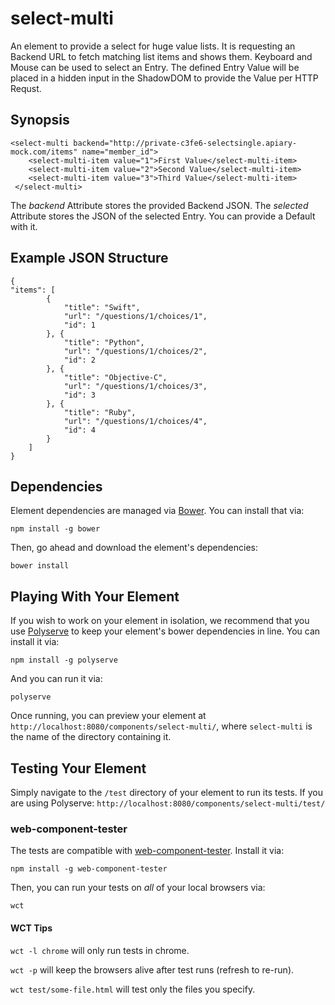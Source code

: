 # select-multi

An element to provide a select for huge value lists. It is requesting an Backend URL to fetch matching list items and shows them.
Keyboard and Mouse can be used to select an Entry. The defined Entry Value will be placed in a hidden input in the ShadowDOM to 
provide the Value per HTTP Requst.

## Synopsis

    <select-multi backend="http://private-c3fe6-selectsingle.apiary-mock.com/items" name="member_id">
        <select-multi-item value="1">First Value</select-multi-item>
        <select-multi-item value="2">Second Value</select-multi-item>
        <select-multi-item value="3">Third Value</select-multi-item>
     </select-multi>

The *backend* Attribute stores the provided Backend JSON.
The *selected* Attribute stores the JSON of the selected Entry. You can provide a Default with it.

## Example JSON Structure  

	{
	"items": [
			{
				"title": "Swift",
				"url": "/questions/1/choices/1",
				"id": 1
			}, {
				"title": "Python",
				"url": "/questions/1/choices/2",
				"id": 2
			}, {
				"title": "Objective-C",
				"url": "/questions/1/choices/3",
				"id": 3
			}, {
				"title": "Ruby",
				"url": "/questions/1/choices/4",
				"id": 4
			}
		]
	}


## Dependencies

Element dependencies are managed via [Bower](http://bower.io/). You can
install that via:

    npm install -g bower

Then, go ahead and download the element's dependencies:

    bower install


## Playing With Your Element

If you wish to work on your element in isolation, we recommend that you use
[Polyserve](https://github.com/PolymerLabs/polyserve) to keep your element's
bower dependencies in line. You can install it via:

    npm install -g polyserve

And you can run it via:

    polyserve

Once running, you can preview your element at
`http://localhost:8080/components/select-multi/`, where `select-multi` is the name of the directory containing it.

## Testing Your Element

Simply navigate to the `/test` directory of your element to run its tests. If
you are using Polyserve: `http://localhost:8080/components/select-multi/test/`

### web-component-tester

The tests are compatible with [web-component-tester](https://github.com/Polymer/web-component-tester).
Install it via:

    npm install -g web-component-tester

Then, you can run your tests on _all_ of your local browsers via:

    wct

#### WCT Tips

`wct -l chrome` will only run tests in chrome.

`wct -p` will keep the browsers alive after test runs (refresh to re-run).

`wct test/some-file.html` will test only the files you specify.
